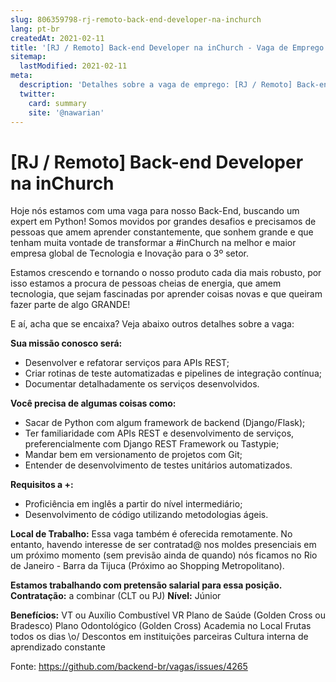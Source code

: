 ```yaml
---
slug: 806359798-rj-remoto-back-end-developer-na-inchurch
lang: pt-br
createdAt: 2021-02-11
title: '[RJ / Remoto] Back-end Developer na inChurch - Vaga de Emprego'
sitemap:
  lastModified: 2021-02-11
meta:
  description: 'Detalhes sobre a vaga de emprego: [RJ / Remoto] Back-end Developer na inChurch'
  twitter:
    card: summary
    site: '@nawarian'
---
```


# [RJ / Remoto] Back-end Developer na inChurch

Hoje nós estamos com uma vaga para nosso Back-End, buscando um expert em Python! 
Somos movidos por grandes desafios e precisamos de pessoas que amem aprender constantemente, que sonhem grande e que tenham muita vontade de transformar a #inChurch na melhor e maior empresa global de Tecnologia e Inovação para o 3º setor.

Estamos crescendo e tornando o nosso produto cada dia mais robusto, por isso estamos a procura de pessoas cheias de energia, que amem tecnologia, que sejam fascinadas por aprender coisas novas e que queiram fazer parte de algo GRANDE!

E aí, acha que se encaixa? Veja abaixo outros detalhes sobre a vaga:

**Sua missão conosco será:**
- Desenvolver e refatorar serviços para APIs REST;
- Criar rotinas de teste automatizadas e pipelines de integração contínua;
- Documentar detalhadamente os serviços desenvolvidos.

**Você precisa de algumas coisas como:**
- Sacar de Python com algum framework de backend (Django/Flask);
- Ter familiaridade com APIs REST e desenvolvimento de serviços, preferencialmente com Django REST Framework ou Tastypie;
- Mandar bem em versionamento de projetos com Git;
- Entender de desenvolvimento de testes unitários automatizados.

**Requisitos a +:**
- Proficiência em inglês a partir do nível intermediário;
- Desenvolvimento de código utilizando metodologias ágeis.

**Local de Trabalho:** Essa vaga também é oferecida remotamente. No entanto, havendo interesse de ser contratad@ nos moldes presenciais em um próximo momento (sem previsão ainda de quando) nós ficamos no Rio de Janeiro - Barra da Tijuca (Próximo ao Shopping Metropolitano).

**Estamos trabalhando com pretensão salarial para essa posição.**
**Contratação:** a combinar (CLT ou PJ)
**Nível:** Júnior

**Benefícios:**
VT ou Auxílio Combustível
VR
Plano de Saúde (Golden Cross ou Bradesco)
Plano Odontológico (Golden Cross)
Academia no Local
Frutas todos os dias \o/
Descontos em instituições parceiras
Cultura interna de aprendizado constante




Fonte: https://github.com/backend-br/vagas/issues/4265